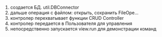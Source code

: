 1. создается БД. util.DBConnector
2. дальше операция с файлом: открыть, сохранить FileOpe...
3. контролер перехватывает функции CRUD   Controller
4. контролер передается в Пользователя для управления 
5. непосредственно запускается view.run для демонстрации команд